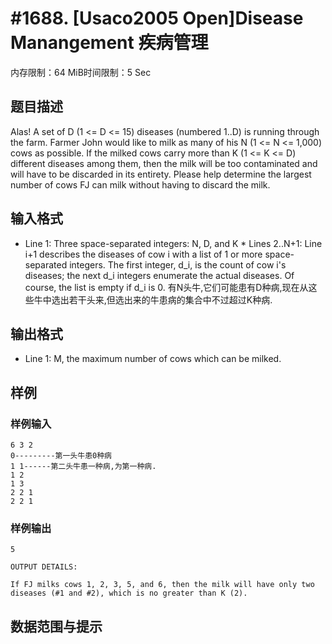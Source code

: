 # #1688. [Usaco2005 Open]Disease Manangement 疾病管理

内存限制：64 MiB时间限制：5 Sec

## 题目描述

Alas! A set of D (1 <= D <= 15) diseases (numbered 1..D) is running through the farm. Farmer John would like to milk as many of his N (1 <= N <= 1,000) cows as possible. If the milked cows carry more than K (1 <= K <= D) different diseases among them, then the milk will be too contaminated and will have to be discarded in its entirety. Please help determine the largest number of cows FJ can milk without having to discard the milk. 

## 输入格式

* Line 1: Three space-separated integers: N, D, and K * Lines 2..N+1: Line i+1 describes the diseases of cow i with a list of 1 or more space-separated integers. The first integer, d_i, is the count of cow i's diseases; the next d_i integers enumerate the actual diseases. Of course, the list is empty if d_i is 0. 有N头牛,它们可能患有D种病,现在从这些牛中选出若干头来,但选出来的牛患病的集合中不过超过K种病.

## 输出格式

* Line 1: M, the maximum number of cows which can be milked. 

## 样例

### 样例输入

    
    6 3 2
    0---------第一头牛患0种病
    1 1------第二头牛患一种病,为第一种病.
    1 2
    1 3
    2 2 1
    2 2 1
    
    

### 样例输出

    
    5
    
    OUTPUT DETAILS:
    
    If FJ milks cows 1, 2, 3, 5, and 6, then the milk will have only two
    diseases (#1 and #2), which is no greater than K (2). 
    
    
    

## 数据范围与提示
